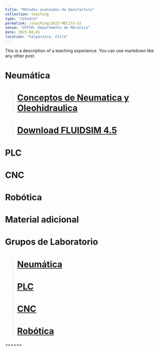 ```yaml
---
title: "Métodos avanzados de manufactura"
collection: teaching
type: "Cátedra"
permalink: /teaching/2025-MEC275-S2
venue: "UTFSM, Departmento de Mécanica"
date: 2025-08-01
location: "Valparaíso, Chile"
---
```


This is a description of a teaching experience. You can use markdown like any other post.

Neumática
======
># [Conceptos de Neumatica y Oleohidraulica](https://castihub.github.io/website/files/Conceptos-MEC-275-2025-S2.pdf)

># [Download FLUIDSIM 4.5](https://castihub.github.io/website/files/FLUIDSIM-45.rar)

PLC
======

CNC
======

Robótica
======

Material adicional
======

Grupos de Laboratorio
======
>#  [Neumática](https://castihub.github.io/website/files/MEC275_1_2025-2-grupos-NEUMATICA.pdf)
>#   [PLC](https://castihub.github.io/website/files/files/MEC275_1_2025-2-grupos-PLC.pdf)
>#  [CNC](https://castihub.github.io/website/files/files/MEC275_1_2025-2-grupo-CNC.pdf)
>#  [Robótica](https://castihub.github.io/website/files/files/MEC275_1_2025-2-grupos-ROBOTICA.pdf)
======